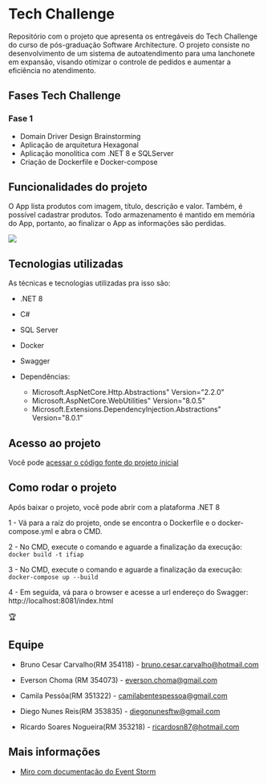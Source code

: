 # Tech Challenge

Repositório com o projeto que apresenta os entregáveis do Tech Challenge do curso de pós-graduação Software Architecture. O projeto consiste no desenvolvimento de um sistema de autoatendimento para uma lanchonete em expansão, visando otimizar o controle de pedidos e aumentar a eficiência no atendimento. 


##  Fases Tech Challenge

### Fase 1

- Domain Driver Design Brainstorming 
- Aplicação de arquitetura Hexagonal
- Aplicação monolítica com .NET 8 e SQLServer
- Criação de Dockerfile e Docker-compose 


## Funcionalidades do projeto

O App lista produtos com imagem, título, descrição e valor. Também, é possível cadastrar produtos. Todo armazenamento é mantido em memória do App, portanto, ao finalizar o App as informações são perdidas.

![](img/amostra.gif)

## Tecnologias utilizadas

As técnicas e tecnologias utilizadas pra isso são:
- .NET 8
- C#
- SQL Server
- Docker
- Swagger
- Dependências:
        
    - Microsoft.AspNetCore.Http.Abstractions" Version="2.2.0"
    - Microsoft.AspNetCore.WebUtilities" Version="8.0.5"
    - Microsoft.Extensions.DependencyInjection.Abstractions" Version="8.0.1"



##  Acesso ao projeto

Você pode [acessar o código fonte do projeto inicial](https://github.com/BrunoCesarCarvalho/Tech-Challenge-Fiap) 

## Como rodar o projeto

Após baixar o projeto, você pode abrir com a plataforma .NET 8 

1 - Vá para a raíz do projeto, onde se encontra o Dockerfile e o docker-compose.yml e abra o CMD.

2 - No CMD, execute o comando e aguarde a finalização da execução: `docker build -t ifiap `  

3 - No CMD, execute o comando e aguarde a finalização da execução: `docker-compose up --build`

4 - Em seguida, vá para o browser e acesse a url endereço do Swagger:  http://localhost:8081/index.html

 🏆 

## Equipe

- Bruno Cesar Carvalho(RM 354118) - bruno.cesar.carvalho@hotmail.com 

- Everson Choma (RM 354073) - everson.choma@gmail.com 

- Camila Pessôa(RM 351322) - camilabentespessoa@gmail.com 

- Diego Nunes Reis(RM 353835) - diegonunesftw@gmail.com	 

- Ricardo Soares Nogueira(RM 353218) - ricardosn87@hotmail.com 

 
## Mais informações

- [Miro com documentação do Event Storm](https://miro.com/app/board/uXjVKPoci9E=/?shareablePresentation=1)
